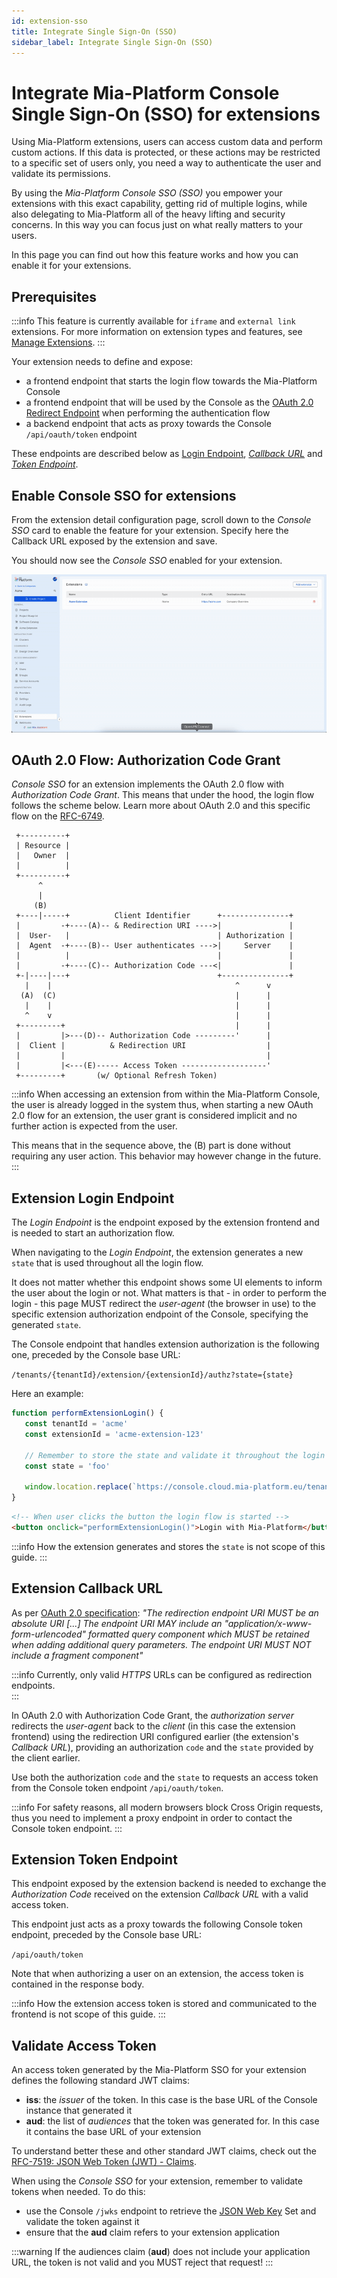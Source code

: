 ```yaml
---
id: extension-sso
title: Integrate Single Sign-On (SSO)
sidebar_label: Integrate Single Sign-On (SSO)
---
```


# Integrate Mia-Platform Console Single Sign-On (SSO) for extensions

Using Mia-Platform extensions, users can access custom data and perform custom actions. If this data is protected, or these actions may be restricted to a specific set of users only, you need a way to authenticate the user and validate its permissions.  

By using the *Mia-Platform Console SSO (SSO)* you empower your extensions with this exact capability, getting rid of multiple logins, while also delegating to Mia-Platform all of the heavy lifting and security concerns. In this way you can focus just on what really matters to your users.

In this page you can find out how this feature works and how you can enable it for your extensions.

## Prerequisites

:::info
This feature is currently available for `iframe` and `external link` extensions. For more information on extension types and features, see [Manage Extensions][docs-manage-extensions].
:::

Your extension needs to define and expose:

- a frontend endpoint that starts the login flow towards the Mia-Platform Console
- a frontend endpoint that will be used by the Console as the [OAuth 2.0 Redirect Endpoint][ietf-redirection-endpoint] when performing the authentication flow
- a backend endpoint that acts as proxy towards the Console `/api/oauth/token` endpoint

These endpoints are described below as [Login Endpoint][extension-login-endpoint], [*Callback URL*][extension-callback-url] and [*Token Endpoint*][extension-token-endpoint].

## Enable Console SSO for extensions

From the extension detail configuration page, scroll down to the *Console SSO* card to enable the feature for your extension. Specify here the Callback URL exposed by the extension and save.

You should now see the *Console SSO* enabled for your extension.

![alt text](./img/console-sso.gif)

## OAuth 2.0 Flow: Authorization Code Grant

*Console SSO* for an extension implements the OAuth 2.0 flow with *Authorization Code Grant*. This means that under the hood, the login flow follows the scheme below. Learn more about OAuth 2.0 and this specific flow on the [RFC-6749][ietf-oauth-2-auth-code-grant].

     +----------+
     | Resource |
     |   Owner  |
     |          |
     +----------+
          ^
          |
         (B)
     +----|-----+          Client Identifier      +---------------+
     |         -+----(A)-- & Redirection URI ---->|               |
     |  User-   |                                 | Authorization |
     |  Agent  -+----(B)-- User authenticates --->|     Server    |
     |          |                                 |               |
     |         -+----(C)-- Authorization Code ---<|               |
     +-|----|---+                                 +---------------+
       |    |                                         ^      v
      (A)  (C)                                        |      |
       |    |                                         |      |
       ^    v                                         |      |
     +---------+                                      |      |
     |         |>---(D)-- Authorization Code ---------'      |
     |  Client |          & Redirection URI                  |
     |         |                                             |
     |         |<---(E)----- Access Token -------------------'
     +---------+       (w/ Optional Refresh Token)

:::info
When accessing an extension from within the Mia-Platform Console, the user is already logged in the system thus, when starting a new OAuth 2.0 flow for an extension, the user grant is considered implicit and no further action is expected from the user.

This means that in the sequence above, the (B) part is done without requiring any user action. This behavior may however change in the future.
:::

## Extension Login Endpoint

The *Login Endpoint* is the endpoint exposed by the extension frontend and is needed to start an authorization flow.

When navigating to the *Login Endpoint*, the extension generates a new `state` that is used throughout all the login flow.

It does not matter whether this endpoint shows some UI elements to inform the user about the login or not. What matters is that - in order to perform the login - this page MUST redirect the *user-agent* (the browser in use) to the specific extension authorization endpoint of the Console, specifying the generated `state`.

The Console endpoint that handles extension authorization is the following one, preceded by the Console base URL:

`/tenants/{tenantId}/extension/{extensionId}/authz?state={state}`

Here an example:

```js
function performExtensionLogin() {
   const tenantId = 'acme'
   const extensionId = 'acme-extension-123'
   
   // Remember to store the state and validate it throughout the login flow
   const state = 'foo'
   
   window.location.replace(`https://console.cloud.mia-platform.eu/tenants/${tenantId}/extension/${extensionId}/authz?state=${state}`)
}
```

```html
<!-- When user clicks the button the login flow is started -->
<button onclick="performExtensionLogin()">Login with Mia-Platform</button>
```

:::info
How the extension generates and stores the `state` is not scope of this guide.
:::

## Extension Callback URL

As per [OAuth 2.0 specification][ietf-redirection-endpoint]: *"The redirection endpoint URI MUST be an absolute URI [...] The endpoint URI MAY include an "application/x-www-form-urlencoded" formatted query component which MUST be retained when adding additional query parameters. The endpoint URI MUST NOT include a fragment component"*

:::info
Currently, only valid *HTTPS* URLs can be configured as redirection endpoints.  
:::

In OAuth 2.0 with Authorization Code Grant, the *authorization server* redirects the *user-agent* back to the *client* (in this case the extension frontend) using the redirection URI configured earlier (the extension's *Callback URL*), providing an authorization `code` and the `state` provided by the client earlier.

Use both the authorization `code` and the `state` to requests an access token from the Console token endpoint `/api/oauth/token`.

:::info
For safety reasons, all modern browsers block Cross Origin requests, thus you need to implement a proxy endpoint in order to contact the Console token endpoint.
:::

## Extension Token Endpoint

This endpoint exposed by the extension backend is needed to exchange the *Authorization Code* received on the extension *Callback URL* with a valid access token.

This endpoint just acts as a proxy towards the following Console token endpoint, preceded by the Console base URL:

`/api/oauth/token`

Note that when authorizing a user on an extension, the access token is contained in the response body. 

:::info
How the extension access token is stored and communicated to the frontend is not scope of this guide.
:::

## Validate Access Token

An access token generated by the Mia-Platform SSO for your extension defines the following standard JWT claims:

- **iss**: the *issuer* of the token. In this case is the base URL of the Console instance that generated it
- **aud**: the list of *audiences* that the token was generated for. In this case it contains the base URL of your extension

To understand better these and other standard JWT claims, check out the [RFC-7519: JSON Web Token (JWT) - Claims][ietf-jwt-claims].

When using the *Console SSO* for your extension, remember to validate tokens when needed. To do this:

- use the Console `/jwks` endpoint to retrieve the [JSON Web Key][ietf-jwks] Set and validate the token against it
- ensure that the **aud** claim refers to your extension application

:::warning
If the audiences claim (**aud**) does not include your application URL, the token is not valid and you MUST reject that request!
:::

[ietf-redirection-endpoint]: https://datatracker.ietf.org/doc/html/rfc6749#section-3.1.2
[ietf-oauth-2-auth-code-grant]: https://datatracker.ietf.org/doc/html/rfc6749#section-4.1.2
[ietf-jwt-claims]: https://datatracker.ietf.org/doc/html/rfc7519#section-4.1
[ietf-jwks]: https://datatracker.ietf.org/doc/html/rfc7517

[docs-manage-extensions]: /console/company-configuration/extensions.md
[extension-login-endpoint]: #extension-login-endpoint
[extension-callback-url]: #extension-callback-url
[extension-token-endpoint]: #extension-token-endpoint